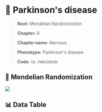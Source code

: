 # 🧪 Parkinson's disease

> **Root:** Mendelian Randomization

> **Chapter:** 6  

> **Chapter name:** Nervous

> **Phenotype:** Parkinson's disease  

> **Code:** `G6_PARKINSON`

## 🧬 Mendelian Randomization  

<img src="/MR/Figures/Forward/G6_PARKINSON.png"/>

## 📊 Data Table

<CsvTableMRF src="/MR/Data/Forward/G6_PARKINSON.csv"/>
